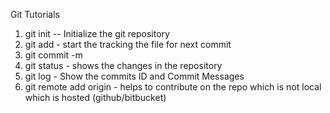 Git Tutorials

1. git init  -- Initialize the git repository 
2. git add <filename> - start the tracking the file for next commit
3. git commit -m <message>
4. git status - shows the changes in the repository
5. git log - Show the commits ID and Commit Messages
6. git remote add origin <link> - helps to contribute on the repo which is not local which is hosted (github/bitbucket)